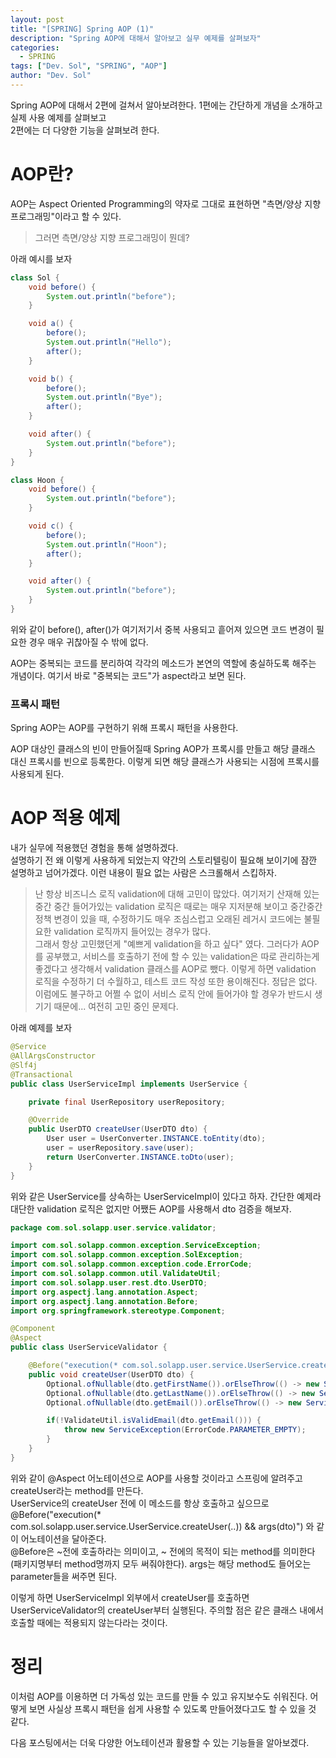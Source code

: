 ```yaml
---
layout: post
title: "[SPRING] Spring AOP (1)"
description: "Spring AOP에 대해서 알아보고 실무 예제를 살펴보자"
categories: 
  - SPRING
tags: ["Dev. Sol", "SPRING", "AOP"]
author: "Dev. Sol"
---
```

Spring AOP에 대해서 2편에 걸쳐서 알아보려한다.
1편에는 간단하게 개념을 소개하고 실제 사용 예제를 살펴보고<br>
2편에는 더 다양한 기능을 살펴보려 한다.

# AOP란?

AOP는 Aspect Oriented Programming의 약자로 그대로 표현하면 "측면/양상 지향 프로그래밍"이라고 할 수 있다.<br>

> 그러면 측면/양상 지향 프로그래밍이 뭔데?<br>

아래 예시를 보자

```java
class Sol {
    void before() {
        System.out.println("before");
    }

    void a() {
        before();
        System.out.println("Hello");
        after();
    }

    void b() {
        before();
        System.out.println("Bye");
        after();
    }

    void after() {
        System.out.println("before");
    }
}

class Hoon {
    void before() {
        System.out.println("before");
    }

    void c() {
        before();
        System.out.println("Hoon");
        after();
    }

    void after() {
        System.out.println("before");
    }
}
```

위와 같이 before(), after()가 여기저기서 중복 사용되고 흩어져 있으면 코드 변경이 필요한 경우 매우 귀찮아질 수 밖에 없다.

AOP는 중복되는 코드를 분리하여 각각의 메소드가 본연의 역할에 충실하도록 해주는 개념이다. 여기서 바로 "중복되는 코드"가 aspect라고 보면 된다.

### 프록시 패턴
Spring AOP는 AOP를 구현하기 위해 프록시 패턴을 사용한다. 

AOP 대상인 클래스의 빈이 만들어질때 Spring AOP가 프록시를 만들고 해당 클래스 대신 프록시를 빈으로 등록한다. 
이렇게 되면 해당 클래스가 사용되는 시점에 프록시를 사용되게 된다.

# AOP 적용 예제

내가 실무에 적용했던 경험을 통해 설명하겠다.<br>
설명하기 전 왜 이렇게 사용하게 되었는지 약간의 스토리텔링이 필요해 보이기에 잠깐 설명하고 넘어가겠다. 이런 내용이 필요 없는 사람은 스크롤해서 스킵하자.

> 난 항상 비즈니스 로직 validation에 대해 고민이 많았다. 여기저기 산재해 있는 중간 중간 들어가있는 validation 로직은 때로는 매우 지저분해 보이고 중간중간 정책 변경이 있을 때,
> 수정하기도 매우 조심스럽고 오래된 레거시 코드에는 불필요한 validation 로직까지 들어있는 경우가 많다.<br>
> 그래서 항상 고민했던게 "예쁘게 validation을 하고 싶다" 였다. 그러다가 AOP를 공부했고, 서비스를 호출하기 전에 할 수 있는 validation은 따로 관리하는게 좋겠다고 생각해서 validation 클래스를 AOP로 뺐다.
> 이렇게 하면 validation 로직을 수정하기 더 수월하고, 테스트 코드 작성 또한 용이해진다.
> 정답은 없다. 이럼에도 불구하고 어쩔 수 없이 서비스 로직 안에 들어가야 할 경우가 반드시 생기기 때문에... 여전히 고민 중인 문제다.

아래 예제를 보자

```java
@Service
@AllArgsConstructor
@Slf4j
@Transactional
public class UserServiceImpl implements UserService {

    private final UserRepository userRepository;

    @Override
    public UserDTO createUser(UserDTO dto) {
        User user = UserConverter.INSTANCE.toEntity(dto);
        user = userRepository.save(user);
        return UserConverter.INSTANCE.toDto(user);
    }
}
```

위와 같은 UserService를 상속하는 UserServiceImpl이 있다고 하자.
간단한 예제라 대단한 validation 로직은 없지만 어쨌든 AOP를 사용해서 dto 검증을 해보자.

```java
package com.sol.solapp.user.service.validator;

import com.sol.solapp.common.exception.ServiceException;
import com.sol.solapp.common.exception.SolException;
import com.sol.solapp.common.exception.code.ErrorCode;
import com.sol.solapp.common.util.ValidateUtil;
import com.sol.solapp.user.rest.dto.UserDTO;
import org.aspectj.lang.annotation.Aspect;
import org.aspectj.lang.annotation.Before;
import org.springframework.stereotype.Component;

@Component
@Aspect
public class UserServiceValidator {

    @Before("execution(* com.sol.solapp.user.service.UserService.createUser(..)) && args(dto)")
    public void createUser(UserDTO dto) {
        Optional.ofNullable(dto.getFirstName()).orElseThrow(() -> new ServiceException(ErrorCode.PARAMETER_EMPTY));
        Optional.ofNullable(dto.getLastName()).orElseThrow(() -> new ServiceException(ErrorCode.PARAMETER_EMPTY));
        Optional.ofNullable(dto.getEmail()).orElseThrow(() -> new ServiceException(ErrorCode.PARAMETER_EMPTY));

        if(!ValidateUtil.isValidEmail(dto.getEmail())) {
            throw new ServiceException(ErrorCode.PARAMETER_EMPTY);
        }
    }
}
```
위와 같이 @Aspect 어노테이션으로 AOP를 사용할 것이라고 스프링에 알려주고 createUser라는 method를 만든다.<br>
UserService의 createUser 전에 이 메소드를 항상 호출하고 싶으므로
@Before("execution(* com.sol.solapp.user.service.UserService.createUser(..)) && args(dto)") 와 같이 어노테이션을 달아준다.<br>
@Before은 ~전에 호출하라는 의미이고, ~ 전에의 목적이 되는 method를 의미한다(패키지명부터 method명까지 모두 써줘야한다). args는 해당 method도 들어오는 parameter들을 써주면 된다.

이렇게 하면 UserServiceImpl 외부에서 createUser를 호출하면 UserServiceValidator의 createUser부터 실행된다. 주의할 점은 같은 클래스 내에서 호출할 때에는 적용되지 않는다라는 것이다.

# 정리

이처럼 AOP를 이용하면 더 가독성 있는 코드를 만들 수 있고 유지보수도 쉬워진다. 어떻게 보면 사실상 프록시 패턴을 쉽게 사용할 수 있도록 만들어졌다고도 할 수 있을 것 같다.

다음 포스팅에서는 더욱 다양한 어노테이션과 활용할 수 있는 기능들을 알아보겠다.

